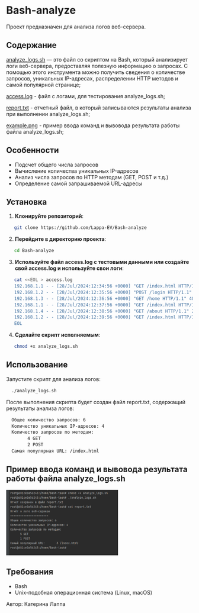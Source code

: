 # Bash-analyze

Проект предназначен для анализа логов веб-сервера. 

## Содержание

[analyze_logs.sh](https://github.com/Lappa-EV/Bash-analyze/blob/main/analyze_logs.sh) — это файл со скриптом на Bash, который анализирует логи веб-сервера, предоставляя полезную информацию о запросах. С помощью этого инструмента можно получить сведения о количестве запросов, уникальных IP-адресах, распределении HTTP методов и самой популярной странице;

[access.log](https://github.com/Lappa-EV/Bash-analyze/blob/main/access.log) - файл с логами, для тестирования analyze_logs.sh;

[report.txt](https://github.com/Lappa-EV/Bash-analyze/blob/main/report.txt) - отчетный файл, в который записываются результаты анализа при выполнении analyze_logs.sh;

[example.png](https://github.com/Lappa-EV/Bash-analyze/blob/main/example.png) - пример ввода команд и вывовода результата работы файла analyze_logs.sh;

## Особенности

- Подсчет общего числа запросов
- Вычисление количества уникальных IP-адресов
- Анализ числа запросов по HTTP методам (GET, POST и т.д.)
- Определение самой запрашиваемой URL-адресы

## Установка

1. **Клонируйте репозиторий**:
```bash
   git clone https://github.com/Lappa-EV/Bash-analyze
```

2. **Перейдите в директорию проекта**:
```bash
   cd Bash-analyze
```

3. **Используйте файл access.log с тестовыми данными или создайте свой access.log и используйте свои логи**:
```bash
   cat <<EOL > access.log
   192.168.1.1 - - [28/Jul/2024:12:34:56 +0000] "GET /index.html HTTP/1.1" 200 1234 
   192.168.1.2 - - [28/Jul/2024:12:35:56 +0000] "POST /login HTTP/1.1" 200 567 
   192.168.1.3 - - [28/Jul/2024:12:36:56 +0000] "GET /home HTTP/1.1" 404 890 
   192.168.1.1 - - [28/Jul/2024:12:37:56 +0000] "GET /index.html HTTP/1.1" 200 1234 
   192.168.1.4 - - [28/Jul/2024:12:38:56 +0000] "GET /about HTTP/1.1" 200 432 
   192.168.1.2 - - [28/Jul/2024:12:39:56 +0000] "GET /index.html HTTP/1.1" 200 1234 
   EOL
```
4. **Сделайте скрипт исполняемым**:
```bash
   chmod +x analyze_logs.sh
```

## Использование

Запустите скрипт для анализа логов:
```bash
  ./analyze_logs.sh
```
После выполнения скрипта будет создан файл report.txt, содержащий результаты анализа логов:
```bash
  Общее количество запросов: 6
  Количество уникальных IP-адресов: 4
  Количество запросов по методам:
        4 GET
        2 POST
  Самая популярная URL: /index.html
```

## Пример ввода команд и вывовода результата работы файла analyze_logs.sh
<img src="./example.png" alt="example.png" width="60%" height="60%">

## Требования

 - Bash
 - Unix-подобная операционная система (Linux, macOS)


Автор: Катерина Лаппа



